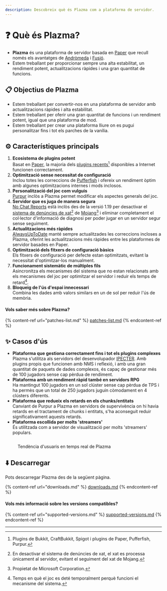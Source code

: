```yaml
---
description: Descobreix què és Plazma com a plataforma de servidor.
---
```


# ❓ Què és Plazma?

- **Plazma** és una plataforma de servidor basada en [Paper](https://github.com/PaperMC/Paper) que recull només els avantatges de [Andròmeda](https://github.com/EarendelArchived/Andromeda) i [Fusió](https://github.com/RuinedTechnologyUnify/Fusion).
- Estem treballant per proporcionar sempre una alta estabilitat, un rendiment potent, actualitzacions ràpides i una gran quantitat de funcions.

## 📋 Objectius de Plazma <a href="#id-1" id="id-1"></a>

- Estem treballant per convertir-nos en una plataforma de servidor amb actualitzacions ràpides i alta estabilitat.
- Estem treballant per oferir una gran quantitat de funcions i un rendiment potent, igual que una plataforma de mod.
- Estem treballant per crear una plataforma lliure on es pugui personalitzar fins i tot els parches de la vanília.

## ⚙️ Característiques principals <a href="#id-2" id="id-2"></a>

1. **Ecosistema de plugins potent**\
   Basat en [Paper](https://github.com/PaperMC/Paper), la majoria dels [plugins recents](#user-content-fn-1)[^1] disponibles a Internet funcionen correctament.
2. **Optimització sense necessitat de configuració**\
   Inclou totes les correccions de [Pufferfish](https://github.com/pufferfish-gg/Pufferfish) i ofereix un rendiment òptim amb algunes optimitzacions internes i mods inclosos.
3. **Personalització del joc com vulguis**\
   [Purpur](https://github.com/PurpurMC/Purpur) inclòs a Plazma permet modificar els aspectes generals del joc.
4. **Servidor que es juga de manera segura**\
   [No Chat Reports](https://github.com/Aizistral-Studios/No-Chat-Reports) està inclòs des de la versió 1.19 per desactivar el [sistema de denúncies de xat](#user-content-fn-3)[^3] de [Mojang](#user-content-fn-2)[^2] i eliminar completament el col·lector d'informació de diagnosi per poder jugar en un servidor segur sense seguiment.
5. **Actualitzacions més ràpides**\
   [AlwaysUpToDate](https://github.com/PlazmaMC/AlwaysUpToDate) manté sempre actualitzades les correccions incloses a Plazma, oferint les actualitzacions més ràpides entre les plataformes de servidor basades en Paper.
6. **Optimització dels fitxers de configuració bàsics**\
   Els fitxers de configuració per defecte estan optimitzats, evitant la necessitat d'optimitzar-los manualment.
7. **Funcionament sistemàtic de múltiples fils**\
   Asincronitza els mecanismes del sistema que no estan relacionats amb els mecanismes del joc per optimitzar el servidor i reduir els temps de retard[^4].
8. **Bloqueig de l'ús d'espai innecessari**\
   Combina les dades amb valors similars en un de sol per reduir l'ús de memòria.

#### Vols saber més sobre Plazma? <a href="#etc-1" id="etc-1"></a>

{% content-ref url="patches-list.md" %}
[patches-list.md](patches-list.md)
{% endcontent-ref %}

## ✨ Casos d'ús <a href="#id-3" id="id-3"></a>

- **Plataforma que gestiona correctament fins i tot els plugins complexes**\
  Plazma s'utilitza als servidors del desenvolupador [IPECTER](https://github.com/IPECTER). Amb plugins propis que funcionen amb NMS i reflexió, i amb una gran quantitat de paquets de dades complexos, és capaç de gestionar més de 100 jugadors sense cap pèrdua de rendiment.
- **Plataforma amb un rendiment ràpid també en servidors RPG**\
  Ha mantingut 100 jugadors en un sol clúster sense cap pèrdua de TPS i ha permès que un total de 250 jugadors juguin còmodament en 4 clústers diferents.
- **Plataforma que redueix els retards en els chunks/entitats**\
  Canviant de Purpur a Plazma en servidors de supervivència on hi havia retards en el tractament de chunks i entitats, s'ha aconseguit reduir significativament aquests retards.
- **Plataforma escollida per molts 'streamers'**\
  És utilitzada com a servidor de visualització per molts 'streamers' populars.

<figure>
   <img src="https://badge.plazmamc.org/internal/bstats" alt="">
   
   <figcaption><p>Tendència d'usuaris en temps real de Plazma</p></figcaption>
</figure>

## ⬇️ Descarregar

Pots descarregar Plazma des de la següent pàgina.

{% content-ref url="downloads.md" %}
[downloads.md](downloads.md)
{% endcontent-ref %}

#### Vols més informació sobre les versions compatibles?

{% content-ref url="supported-versions.md" %}
[supported-versions.md](supported-versions.md)
{% endcontent-ref %}

***

[^1]: Plugins de Bukkit, CraftBukkit, Spigot i plugins de Paper, Pufferfish, Purpur.

[^2]: Propietat de Microsoft Corporation.

[^3]: En desactivar el sistema de denúncies de xat, el xat es processa únicament al servidor, evitant el seguiment del xat de Mojang.

[^4]: Temps en què el joc es deté temporalment perquè funcioni el mecanisme del sistema.
